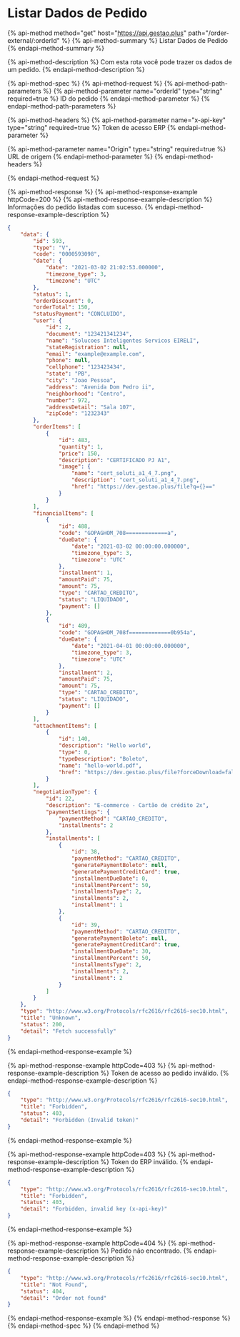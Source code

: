 # Listar Dados de Pedido

{% api-method method="get" host="https://api.gestao.plus" path="/order-external/:orderId" %}
{% api-method-summary %}
Listar Dados de Pedido
{% endapi-method-summary %}

{% api-method-description %}
Com esta rota você pode trazer os dados de um pedido.
{% endapi-method-description %}

{% api-method-spec %}
{% api-method-request %}
{% api-method-path-parameters %}
{% api-method-parameter name="orderId" type="string" required=true %}
ID do pedido
{% endapi-method-parameter %}
{% endapi-method-path-parameters %}

{% api-method-headers %}
{% api-method-parameter name="x-api-key" type="string" required=true %}
Token de acesso ERP
{% endapi-method-parameter %}

{% api-method-parameter name="Origin" type="string" required=true %}
URL de origem
{% endapi-method-parameter %}
{% endapi-method-headers %}

{% endapi-method-request %}

{% api-method-response %}
{% api-method-response-example httpCode=200 %}
{% api-method-response-example-description %}
Informações do pedido listadas com sucesso.
{% endapi-method-response-example-description %}

```json
{
    "data": {
        "id": 593,
        "type": "V",
        "code": "0000593098",
        "date": {
            "date": "2021-03-02 21:02:53.000000",
            "timezone_type": 3,
            "timezone": "UTC"
        },
        "status": 1,
        "orderDiscount": 0,
        "orderTotal": 150,
        "statusPayment": "CONCLUIDO",
        "user": {
            "id": 2,
            "document": "123421341234",
            "name": "Solucoes Inteligentes Servicos EIRELI",
            "stateRegistration": null,
            "email": "example@example.com",
            "phone": null,
            "cellphone": "123423434",
            "state": "PB",
            "city": "Joao Pessoa",
            "address": "Avenida Dom Pedro ii",
            "neighborhood": "Centro",
            "number": 972,
            "addressDetail": "Sala 107",
            "zipCode": "1232343"
        },
        "orderItems": [
            {
                "id": 483,
                "quantity": 1,
                "price": 150,
                "description": "CERTIFICADO PJ A1",
                "image": {
                    "name": "cert_soluti_a1_4_7.png",
                    "description": "cert_soluti_a1_4_7.png",
                    "href": "https://dev.gestao.plus/file?q={}=="
                }
            }
        ],
        "financialItems": [
            {
                "id": 488,
                "code": "GOPAGHOM_708=============a",
                "dueDate": {
                    "date": "2021-03-02 00:00:00.000000",
                    "timezone_type": 3,
                    "timezone": "UTC"
                },
                "installment": 1,
                "amountPaid": 75,
                "amount": 75,
                "type": "CARTAO_CREDITO",
                "status": "LIQUIDADO",
                "payment": []
            },
            {
                "id": 489,
                "code": "GOPAGHOM_708f=============0b954a",
                "dueDate": {
                    "date": "2021-04-01 00:00:00.000000",
                    "timezone_type": 3,
                    "timezone": "UTC"
                },
                "installment": 2,
                "amountPaid": 75,
                "amount": 75,
                "type": "CARTAO_CREDITO",
                "status": "LIQUIDADO",
                "payment": []
            }
        ],
        "attachmentItems": [
            {
                "id": 140,
                "description": "Hello world",
                "type": 0,
                "typeDescription": "Boleto",
                "name": "hello-world.pdf",
                "href": "https://dev.gestao.plus/file?forceDownload=false&q=e2dvb2RfbG9va317ImRhdGEiOnsidXVpZCI6IjUyMjhjOTNhLTdiYTAtMTFlYi1iMzNiLTAyNDJhYzExMDAwMyJ9LCJobWFjIjoiMmNiMzc1MjQ2NThjZjQ3Njg4NTA3OGVjYmIwYWFhMjJlYzE2YTA4OTVhNTY3NDU5NDM2NDFiMjJmNzhhNzZlZSIsIm5vbmNlIjoiNDQ2MDE2MjIwNjI2MzAifQ=="
            }
        ],
        "negotiationType": {
            "id": 22,
            "description": "E-commerce - Cartão de crédito 2x",
            "paymentSettings": {
                "paymentMethod": "CARTAO_CREDITO",
                "installments": 2
            },
            "installments": [
                {
                    "id": 38,
                    "paymentMethod": "CARTAO_CREDITO",
                    "generatePaymentBoleto": null,
                    "generatePaymentCreditCard": true,
                    "installmentDueDate": 0,
                    "installmentPercent": 50,
                    "installmentsType": 2,
                    "installments": 2,
                    "installment": 1
                },
                {
                    "id": 39,
                    "paymentMethod": "CARTAO_CREDITO",
                    "generatePaymentBoleto": null,
                    "generatePaymentCreditCard": true,
                    "installmentDueDate": 30,
                    "installmentPercent": 50,
                    "installmentsType": 2,
                    "installments": 2,
                    "installment": 2
                }
            ]
        }
    },
    "type": "http://www.w3.org/Protocols/rfc2616/rfc2616-sec10.html",
    "title": "Unknown",
    "status": 200,
    "detail": "Fetch successfully"
}
```
{% endapi-method-response-example %}

{% api-method-response-example httpCode=403 %}
{% api-method-response-example-description %}
Token de acesso ao pedido inválido.
{% endapi-method-response-example-description %}

```json
{
    "type": "http://www.w3.org/Protocols/rfc2616/rfc2616-sec10.html",
    "title": "Forbidden",
    "status": 403,
    "detail": "Forbidden (Invalid token)"
}
```
{% endapi-method-response-example %}

{% api-method-response-example httpCode=403 %}
{% api-method-response-example-description %}
Token do ERP inválido.
{% endapi-method-response-example-description %}

```json
{
    "type": "http://www.w3.org/Protocols/rfc2616/rfc2616-sec10.html",
    "title": "Forbidden",
    "status": 403,
    "detail": "Forbidden, invalid key (x-api-key)"
}
```
{% endapi-method-response-example %}

{% api-method-response-example httpCode=404 %}
{% api-method-response-example-description %}
Pedido não encontrado.
{% endapi-method-response-example-description %}

```json
{
    "type": "http://www.w3.org/Protocols/rfc2616/rfc2616-sec10.html",
    "title": "Not Found",
    "status": 404,
    "detail": "Order not found"
}
```
{% endapi-method-response-example %}
{% endapi-method-response %}
{% endapi-method-spec %}
{% endapi-method %}

